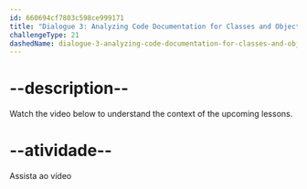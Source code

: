```yaml
---
id: 660694cf7803c598ce999171
title: "Dialogue 3: Analyzing Code Documentation for Classes and Objects"
challengeType: 21
dashedName: dialogue-3-analyzing-code-documentation-for-classes-and-objects
---
```


# --description--

Watch the video below to understand the context of the upcoming lessons.

# --atividade--

Assista ao vídeo
